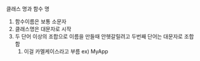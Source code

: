 클래스 명과 함수 명

1. 함수이름은 보통 소문자
2. 클래스명은 대문자로 시작
3. 두 단어 이상의 조합으로 이름을 만들때 안헷갈릴려고 두번째 단어는 대문자로 조합함
   1. 이걸 카멜케이스라고 부름 ex) MyApp